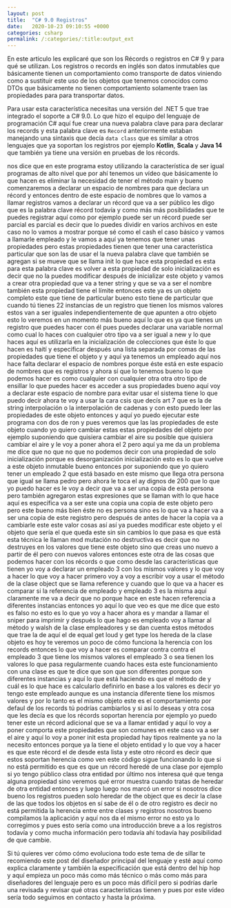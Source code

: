 ```yaml
---
layout: post
title:  "C# 9.0 Registros"
date:   2020-10-23 09:10:55 +0000
categories: csharp
permalink: /:categories/:title:output_ext
---
```


En este articulo les explicaré que son los Récords o registros en C# 9 y para qué se utilizan. Los registros o records en inglés son datos inmutables que básicamente tienen un comportamiento como transporte de datos viniendo como a sustituir este uso de los objetos que tenemos conocidos como DTOs que básicamente no tienen comportamiento solamente traen las propiedades para para transportar datos.

Para usar esta característica necesitas una versión del .NET 5 que trae integrado el soporte a C# 9.0. Lo que hizo el equipo del lenguaje de programación C# aquí fue crear una nueva palabra clave para para declarar los records y esta palabra clave es `Record` anteriormente estaban manejando una sintaxis que decía `data class` que es similar a otros lenguajes que ya soportan los registros por ejemplo **Kotlin**, **Scala** y **Java 14** que también ya tiene una versión en pruebas de los récords.

nos dice que en este programa estoy utilizando la característica de ser igual programas de alto nivel que por ahí tenemos un vídeo que básicamente lo que hacen es eliminar la necesidad de tener el método main y bueno comenzaremos a declarar un espacio de nombres para que declara un récord y entonces dentro de este espacio de nombres que lo vamos a llamar registros vamos a declarar un récord que va a ser público les digo que es la palabra clave récord todavía y como más más posibilidades que te puedes registrar aquí como por ejemplo puede ser un récord puede ser parcial es parcial es decir que lo puedes dividir en varios archivos en este caso no lo vamos a mostrar porque sé como el cash el caso básico y vamos a llamarle empleado y le vamos a aquí ya tenemos que tener unas propiedades pero estas propiedades tienen que tener una característica particular que son las de usar el la nueva palabra clave que también se agregan si se mueve que se llama init lo que hace esta propiedad es esta para esta palabra clave es volver a esta propiedad de solo inicialización es decir que no la puedes modificar después de inicializar este objeto y vamos a crear otra propiedad que va a tener string y que se va a ser el nombre también esta propiedad tiene el límite entonces este ya es un objeto completo este que tiene de particular bueno esto tiene de particular que cuando tú tienes 22 instancias de un registro que tienen los mismos valores estos van a ser iguales independientemente de que apunten a otro objeto esto lo veremos en un momento más bueno aquí lo que es ya que tienes un registro que puedes hacer con él pues puedes declarar una variable normal como cual lo haces con cualquier otro tipo va a ser igual a new y lo que haces aquí es utilizarla en la inicialización de colecciones que éste lo que hacen es haití y especificar después una lista separada por comas de las propiedades que tiene el objeto y y aquí ya tenemos un empleado aquí nos hace falta declarar el espacio de nombres porque éste está en este espacio de nombres que es registros y ahora sí que lo tenemos bueno lo que podemos hacer es como cualquier con cualquier otra otra otro tipo de ensillar lo que puedes hacer es acceder a sus propiedades bueno aquí voy a declarar este espacio de nombre para evitar usar el sistema tiene lo que puedo decir ahora te voy a usar la cara csis que decís art 7 que es la de string interpolación o la interpolación de cadenas y con esto puedo leer las propiedades de este objeto entonces y aquí yo puedo ejecutar este programa con dos de ron y pues veremos que las las propiedades de este objeto cuando yo quiero cambiar estas estas propiedades del objeto por ejemplo suponiendo que quisiera cambiar el aire su posible que quisiera cambiar el aire y le voy a poner ahora el 2 pero aquí ya me da un problema me dice que no que no que no podemos decir con una propiedad de solo inicialización porque es desorganización inicialización esto es lo que vuelve a este objeto inmutable bueno entonces por suponiendo que yo quiero tener un empleado 2 que está basado en este mismo que llega otra persona que igual se llama pedro pero ahora le toca el ay dignos de 200 que lo que yo puedo hacer es le voy a decir que va a ser una copia de esta persona pero también agregaron estas expresiones que se llaman with lo que hace aquí es específica va a ser este una copia una copia de este objeto pero pero este bueno más bien éste no es persona sino es lo que va a hacer va a ser una copia de este registro pero después de antes de hacer la copia va a cambiarle este este valor cosas así así ya puedes modificar este objeto y el objeto que sería el que queda este sin sin cambios lo que pasa es que está esta técnica le llaman mod mutación no destructiva es decir que no destruyes en los valores que tiene este objeto sino que creas uno nuevo a partir de él pero con nuevos valores entonces este otra de las cosas que podemos hacer con los récords o que como desde las características que tienen yo voy a declarar un empleado 3 con los mismos valores y lo que voy a hacer lo que voy a hacer primero voy a voy a escribir voy a usar el método de la clase object que se llama reference y cuando que lo que va a hacer es comparar si la referencia de empleado y empleado 3 es la misma aquí claramente me va a decir que no porque hace en este hacen referencia a diferentes instancias entonces yo aquí lo que veo es que me dice que esto es falso no esto es lo que yo voy a hacer ahora es y mandar a llamar el sniper para imprimir y después lo que hago es empleado voy a llamar al método y walsh de la clase empleadores y se dan cuenta estos métodos que trae la de aquí el de equal get loud y get type los hereda de la clase objeto es hoy te veremos un poco de cómo funciona la herencia con los records entonces lo que voy a hacer es comparar contra contra el empleado 3 que tiene los mismos valores el empleado 3 o sea tienen los valores lo que pasa regularmente cuando haces esta este funcionamiento con una clase es que te dice que son que son diferentes porque son diferentes instancias y aquí lo que está haciendo es que el método de y cuál es lo que hace es calcularlo definirlo en base a los valores es decir yo tengo este empleado aunque es una instancia diferente tiene los mismos valores y por lo tanto es el mismo objeto este es el comportamiento por defaul de los records tú podrías cambiarlos y si así lo deseas y otra cosa que les decía es que los récords soportan herencia por ejemplo yo puedo tener este un récord adicional que se va a llamar entidad y aquí lo voy a poner comporta este propiedades que son comunes en este caso va a ser el aire y aquí lo voy a poner init esta propiedad hay tipos realmente ya no la necesito entonces porque ya la tiene el objeto entidad y lo que voy a hacer es que este récord el de desde esta lista y este otro récord es decir que estos soportan herencia como ven este código sigue funcionando lo que si no está permitido es que es que un récord heredé de una clase por ejemplo si yo tengo público class otra entidad por último nos interesa qué que tenga alguna propiedad sino veremos qué error muestra cuando tratas de heredar de otra entidad entonces y luego luego nos marcó un error si nosotros dice bueno los registros pueden solo heredar de the object que es decir la clase de las que todos los objetos en sí sabe de él o de otro registro es decir no está permitida la herencia entre entre clases y registros nosotros bueno compilamos la aplicación y aquí nos da el mismo error no esto ya lo corregimos y pues esto sería como una introducción breve a a los registros todavía y como mucha información pero todavía ahí todavía hay posibilidad de que cambie.

Si tú quieres ver cómo cómo evoluciona todo este tema de de sillar te recomiendo este post del diseñador principal del lenguaje y esté aquí como explica claramente y también la especificación que está dentro del hip hop y aquí empieza un poco más como más técnico o más como más para diseñadores del lenguaje pero es un poco más difícil pero si podrías darle una revisada y revisar qué otras características tienen y pues por este vídeo sería todo seguimos en contacto y hasta la próxima.
